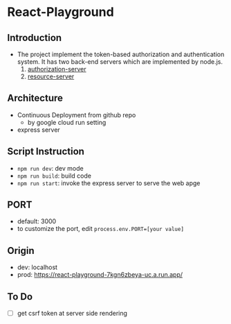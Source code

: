 # React-Playground

## Introduction
* The project implement the token-based authorization and authentication system. It has two back-end servers which are implemented by node.js.
    1. [authorization-server](https://github.com/han3zeng/authorization-server)
    2. [resource-server](https://github.com/han3zeng/resource-server)

## Architecture
* Continuous Deployment from github repo
    * by google cloud run setting
* express server

## Script Instruction
* `npm run dev`: dev mode
* `npm run build`: build code
* `npm run start`: invoke the express server to serve the web apge


## PORT
* default: 3000
* to customize the port, edit `process.env.PORT=[your value]`

## Origin
* dev: localhost
* prod: https://react-playground-7kgn6zbeya-uc.a.run.app/


## To Do
* [ ] get csrf token at server side rendering
